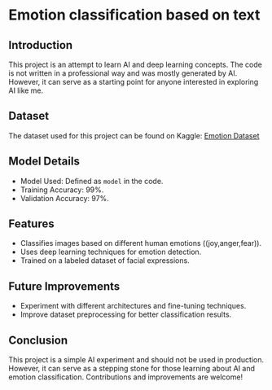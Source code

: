 # Emotion classification based on text

## Introduction
This project is an attempt to learn AI and deep learning concepts. The code is not written in a professional way and was mostly generated by AI. However, it can serve as a starting point for anyone interested in exploring AI like me.

## Dataset
The dataset used for this project can be found on Kaggle:
[Emotion Dataset](https://www.kaggle.com/datasets/abdallahwagih/emotion-dataset)

## Model Details
- Model Used: Defined as `model` in the code.
- Training Accuracy: 99%.
- Validation Accuracy: 97%.

## Features
- Classifies images based on different human emotions ((joy,anger,fear)).
- Uses deep learning techniques for emotion detection.
- Trained on a labeled dataset of facial expressions.

## Future Improvements
- Experiment with different architectures and fine-tuning techniques.
- Improve dataset preprocessing for better classification results.


## Conclusion
This project is a simple AI experiment and should not be used in production. However, it can serve as a stepping stone for those learning about AI and emotion classification. Contributions and improvements are welcome!

